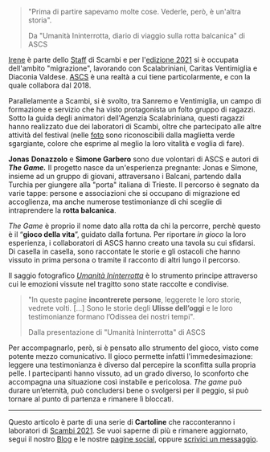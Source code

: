 > "Prima di partire sapevamo molte cose. Vederle, però, è un'altra storia".
>
> Da "Umanità Ininterrotta, diario di viaggio sulla rotta balcanica" di ASCS

<a href="https://scambi.org/author/irene/" rel="noreferrer noopener" data-type="URL" data-id="https://scambi.org/author/irene/" target="_blank">Irene</a> è parte dello <a href="https://scambi.org/chi-siamo/" rel="noreferrer noopener" data-type="URL" data-id="https://scambi.org/chi-siamo/" target="_blank">Staff</a> di Scambi e per l'<a href="https://scambi.org/edizioni/scambi2021/" rel="noreferrer noopener" data-type="URL" data-id="https://scambi.org/edizioni/scambi2021/" target="_blank">edizione 2021</a> si è occupata dell'ambito "migrazione", lavorando con Scalabriniani, Caritas Ventimiglia e Diaconia Valdese. <a href="http://ascs.it" rel="noreferrer noopener" target="_blank">ASCS</a> è una realtà a cui tiene particolarmente, e con la quale collabora dal 2018.

Parallelamente a Scambi, si è svolto, tra Sanremo e Ventimiglia, un campo di formazione e servizio che ha visto protagonista un folto gruppo di ragazzi. Sotto la guida degli animatori dell'Agenzia Scalabriniana, questi ragazzi hanno realizzato due dei laboratori di Scambi, oltre che partecipato alle altre attività del festival (nelle <a href="https://scambi.org/edizioni/scambi2021/" rel="noreferrer noopener" data-type="URL" data-id="https://scambi.org/edizioni/scambi2021/" target="_blank">foto</a> sono riconoscibili dalla maglietta verde sgargiante, colore che esprime al meglio la loro vitalità e voglia di fare).

**Jonas** **Donazzolo** e **Simone Garbero** sono due volontari di ASCS e autori di ***The Game.*** Il progetto nasce da un'esperienza pregnante: Jonas e Simone, insieme ad un gruppo di giovani, attraversano i Balcani, partendo dalla Turchia per giungere alla "porta" italiana di Trieste. Il percorso è segnato da varie tappe: persone e associazioni che si occupano di migrazione ed accoglienza, ma anche numerose testimonianze di chi sceglie di intraprendere la **rotta balcanica**.

*The Game* è proprio il nome dato alla rotta da chi la percorre, perchè questo è il “**gioco della vita**”, guidato dalla fortuna. Per riportare *in gioco* la loro esperienza, i collaboratori di ASCS hanno creato una tavola su cui sfidarsi. Di casella in casella, sono raccontate le storie e gli ostacoli che hanno vissuto in prima persona o tramite il racconto di altri lungo il percorso.

Il saggio fotografico *<a href="https://seipersei.com/products/umanita-ininterrotta-by-ascs" rel="noreferrer noopener" data-type="URL" data-id="https://seipersei.com/products/umanita-ininterrotta-by-ascs" target="_blank">Umanità Ininterrotta</a>* è lo strumento principe attraverso cui le emozioni vissute nel tragitto sono state raccolte e condivise.

> "In queste pagine **incontrerete persone**, leggerete le loro storie, vedrete volti. \[…\] Sono le storie degli **Ulisse dell’oggi** e le loro testimonianze formano l’Odissea dei nostri tempi".
>
> Dalla presentazione di "Umanità Ininterrotta" di ASCS

Per accompagnarlo, però, si è pensato allo strumento del gioco, visto come potente mezzo comunicativo. Il gioco permette infatti l'immedesimazione: leggere una testimonianza è diverso dal percepire la sconfitta sulla propria pelle. I partecipanti hanno vissuto, ad un grado diverso, lo sconforto che accompagna una situazione così instabile e pericolosa. *The game* può durare un’eternità, può concludersi bene o svolgersi per il peggio, si può tornare al punto di partenza e rimanere lì bloccati.

------------------------------------------------------------------------

Questo articolo è parte di una serie di **Cartoline** che racconteranno i laboratori di <a href="https://scambi.org/edizioni/scambi2021/" rel="noreferrer noopener" data-type="URL" data-id="https://scambi.org/edizioni/scambi2021/" target="_blank">Scambi 2021</a>. Se vuoi saperne di più e rimanere aggiornato, segui il nostro <a href="https://scambi.org/" rel="noreferrer noopener" data-type="URL" data-id="https://scambi.org/" target="_blank">Blog</a> e le nostre <a href="https://www.instagram.com/scambifestival/" rel="noreferrer noopener" data-type="URL" data-id="https://www.instagram.com/scambifestival/" target="_blank">pagine social</a>, oppure <a href="https://scambi.org/domande/" rel="noreferrer noopener" data-type="URL" data-id="https://scambi.org/domande/" target="_blank">scrivici un messaggio</a>.
